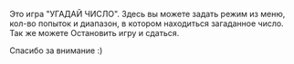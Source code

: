 Это игра "УГАДАЙ ЧИСЛО".
Здесь вы можете задать режим из меню, кол-во попыток и диапазон, в котором находиться загаданное число. Так же можете Остановить игру и сдаться.

Спасибо за внимание :) 
